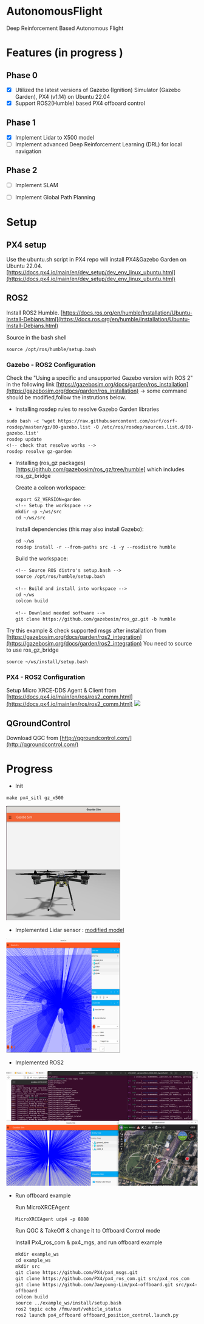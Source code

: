 
# AutonomousFlight
Deep Reinforcement Based Autonomous Flight

# Features (in progress )
## Phase 0
- [x] Utilized the latest versions of Gazebo (Ignition) Simulator (Gazebo Garden), PX4 (v1.14) on Ubuntu 22.04
- [x] Support ROS2(Humble) based PX4 offboard control
## Phase 1
- [x] Implement Lidar to X500 model
- [ ] Implement advanced Deep Reinforcement Learning (DRL) for local navigation
## Phase 2 
- [ ] Implement SLAM 
- [ ] Implement Global Path Planning 


# Setup 

## PX4 setup
Use the ubuntu.sh script in PX4 repo will install PX4&Gazebo Garden on Ubuntu 22.04. 
[https://docs.px4.io/main/en/dev_setup/dev_env_linux_ubuntu.html](https://docs.px4.io/main/en/dev_setup/dev_env_linux_ubuntu.html)

## ROS2 
Install ROS2 Humble.
[https://docs.ros.org/en/humble/Installation/Ubuntu-Install-Debians.html](https://docs.ros.org/en/humble/Installation/Ubuntu-Install-Debians.html)

Source in the bash shell
```
source /opt/ros/humble/setup.bash
```
### Gazebo - ROS2 Configuration

Check the "Using a specific and unsupported Gazebo version with ROS 2" in the following link [https://gazebosim.org/docs/garden/ros_installation](https://gazebosim.org/docs/garden/ros_installation)
-> some command should be modified,follow the instrutions below. 

- Installing rosdep rules to resolve Gazebo Garden libraries
```
sudo bash -c 'wget https://raw.githubusercontent.com/osrf/osrf-rosdep/master/gz/00-gazebo.list -O /etc/ros/rosdep/sources.list.d/00-gazebo.list'
rosdep update
<!-- check that resolve works --> 
rosdep resolve gz-garden
```
- Installing (ros_gz packages)[https://github.com/gazebosim/ros_gz/tree/humble] which includes ros_gz_bridge

  Create a colcon workspace:
  ```
  export GZ_VERSION=garden
  <!-- Setup the workspace -->
  mkdir -p ~/ws/src
  cd ~/ws/src
  ```
  Install dependencies (this may also install Gazebo):
  ```
  cd ~/ws
  rosdep install -r --from-paths src -i -y --rosdistro humble
  ```
  Build the workspace:
  ```
  <!-- Source ROS distro's setup.bash -->
  source /opt/ros/humble/setup.bash

  <!-- Build and install into workspace -->
  cd ~/ws
  colcon build

  <!-- Download needed software -->
  git clone https://github.com/gazebosim/ros_gz.git -b humble
  ```

Try this example & check supported msgs after installation from [https://gazebosim.org/docs/garden/ros2_integration](https://gazebosim.org/docs/garden/ros2_integration)
You need to source to use ros_gz_bridge
```
source ~/ws/install/setup.bash
```

### PX4 - ROS2 Configuration

Setup Micro XRCE-DDS Agent & Client from [https://docs.px4.io/main/en/ros/ros2_comm.html](https://docs.px4.io/main/en/ros/ros2_comm.html)
<img src="https://docs.px4.io/main/assets/img/architecture_xrce-dds_ros2.fed61809.svg">

## QGroundControl

Download QGC from [http://qgroundcontrol.com/](http://qgroundcontrol.com/)

# Progress

- Init
```
make px4_sitl gz_x500
```

<img src="img/img1.png" width="300" height="300">

- Implemented Lidar sensor : [modified model](models/x500-lidar.sdf)
<img src="img/lidar_screenshot.png" width="300" height="300">

- Implemented ROS2
<img src="img/setup_complete.png" >

- Run offboard example
  
  Run MicroXRCEAgent
  ```
  MicroXRCEAgent udp4 -p 8888
  ```
  Run QGC & TakeOff & change it to Offboard Control mode
  
  Install Px4_ros_com & px4_mgs, and run offboard example
  ```
  mkdir example_ws
  cd example_ws
  mkdir src
  git clone https://github.com/PX4/px4_msgs.git
  git clone https://github.com/PX4/px4_ros_com.git src/px4_ros_com
  git clone https://github.com/Jaeyoung-Lim/px4-offboard.git src/px4-offboard
  colcon build
  source ../example_ws/install/setup.bash
  ros2 topic echo /fmu/out/vehicle_status
  ros2 launch px4_offboard offboard_position_control.launch.py
  ```


